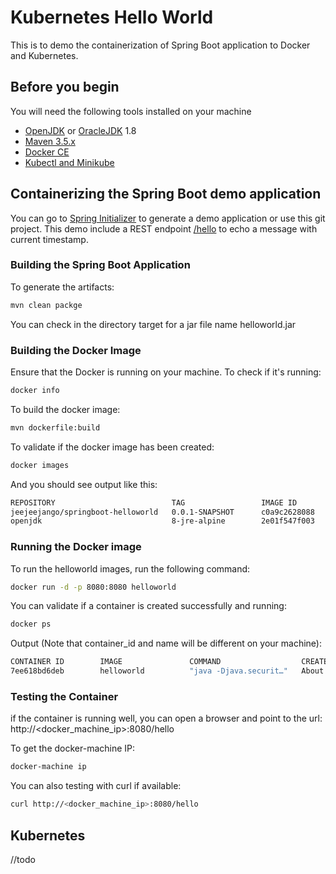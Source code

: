 # Kubernetes Hello World
This is to demo the containerization of Spring Boot application to Docker and Kubernetes.

## Before you begin
You will need the following tools installed on your machine
* [OpenJDK](https://openjdk.java.net/install/) or
  [OracleJDK](https://www.oracle.com/technetwork/java/javase/downloads/index.html) 1.8
* [Maven 3.5.x](http://maven.apache.org/download.cgi)
* [Docker CE](https://docs.docker.com/install/)
* [Kubectl and Minikube](https://kubernetes.io/docs/tasks/tools/install-minikube/)

## Containerizing the Spring Boot demo application
You can go to [Spring Initializer](https://start.spring.io/) to generate a demo 
application or use this git project. This demo include a REST endpoint 
[\/hello](http://localhost:8080/hello) to echo a message with current timestamp.

### Building the Spring Boot Application
To generate the artifacts:
``` bash
mvn clean packge
```

You can check in the directory target for a jar file name helloworld.jar

### Building the Docker Image
Ensure that the Docker is running on your machine. To check if it's running:
```bash
docker info
```

To build the docker image:
```bash
mvn dockerfile:build
```

To validate if the docker image has been created:
```bash
docker images
```

And you should see output like this:
```bash
REPOSITORY                          TAG                 IMAGE ID            CREATED             SIZE
jeejeejango/springboot-helloworld   0.0.1-SNAPSHOT      c0a9c2628088        4 seconds ago       99.3MB
openjdk                             8-jre-alpine        2e01f547f003        3 days ago          83MB
```

### Running the Docker image
To run the helloworld images, run the following command:
```bash
docker run -d -p 8080:8080 helloworld
```

You can validate if a container is created successfully and running:
```bash
docker ps
``` 
Output (Note that container_id and name will be different on your machine):
```bash
CONTAINER ID        IMAGE               COMMAND                  CREATED              STATUS              PORTS                    NAMES
7ee618bd6deb        helloworld          "java -Djava.securit…"   About a minute ago   Up About a minute   0.0.0.0:8080->8080/tcp   admiring_volhard
```

### Testing the Container 
if the container is running well, you can open a browser and point to the url: http://<docker_machine_ip>:8080/hello

To get the docker-machine IP:
```bash
docker-machine ip
```

You can also testing with curl if available:
```bash
curl http://<docker_machine_ip>:8080/hello
```

## Kubernetes
//todo